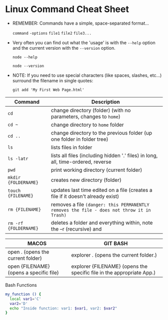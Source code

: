 # Linux Command Cheat Sheet 

* REMEMBER: Commands have a simple, space-separated format...

    `command` `-options` `file1` `file2` `file3...`

* Very often you can find out what the 'usage' is with the `--help` option and the current version with the `--version` option.

    `node --help`

    `node --version`

* NOTE: If you need to use special characters (like spaces, slashes, etc...) surround the filename in single quotes:

    `git add 'My First Web Page.html'`

|Command|Description|
|---|---|
|`cd` |change directory (folder) (with no parameters, changes to `home`)|
|`cd ~` |change directory to `home` folder
|`cd ..` |change directory to the previous folder (up one folder in folder tree)
|`ls`|lists files in folder|
|`ls -latr`| lists all files (including hidden '.' files) in long, all, time-ordered, reverse|
|`pwd` |print working directory (current folder)
|`mkdir {FOLDERNAME}`|creates new directory (folder)
|`touch {FILENAME}` |updates last time edited on a file (creates a file if it doesn't already exist)
|`rm {FILENAME}`|removes a file `(danger: this PERMANENTLY removes the file - does not throw it in Trash)`
|`rm -rf {FOLDERNAME}` |deletes a folder and everything within, note the –r (recursive) and

|MACOS|GIT BASH|
|---|---|
|open . (opens the current folder)|explorer . (opens the current folder.)|
|open {FILENAME} (opens a specific file)|explorer {FILENAME} (opens the specific file in the appropriate App.)|

Bash Functions
```sh
my_function () {
  local var1='C'
  var2='D'
  echo "Inside function: var1: $var1, var2: $var2"
}
```
<!--stackedit_data:
eyJoaXN0b3J5IjpbLTEzOTg3NTcwMDJdfQ==
-->
